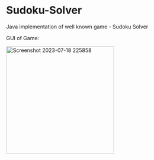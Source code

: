 # Sudoku-Solver
Java implementation of well known game - Sudoku Solver

GUI of Game:











<img width="291" alt="Screenshot 2023-07-18 225858" src="https://github.com/BhaktiKsh/Sudoku-Solver/assets/139890337/fdac0b79-f95e-4494-87b6-b2ed0719ad30">
